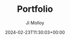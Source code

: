 ---
title: "Portfolio"
date: 2024-02-23T11:30:03+00:00
weight: 1
# aliases: ["/first"]
tags: ["portfolio"]
author: "Ji Molloy"
showToc: true
TocOpen: false
draft: false
hidemeta: false
comments: false
description: "Ji's Portfolio"
canonicalURL: "https://jimolloy.com/portfolio"
disableHLJS: true # to disable highlightjs
disableShare: true
disableHLJS: false
hideSummary: false
searchHidden: true
ShowReadingTime: true
ShowBreadCrumbs: true
ShowPostNavLinks: true
ShowWordCount: true
ShowRssButtonInSectionTermList: true
UseHugoToc: true
cover:
    image: "/assets/images/eevee-on-computer-circle.png" # image path/url
    alt: "Eevee on computer" # alt text
    caption: "Eevee" # display caption under cover
    relative: false # when using page bundles set this to true
    hidden: false # only hide on current single page
---